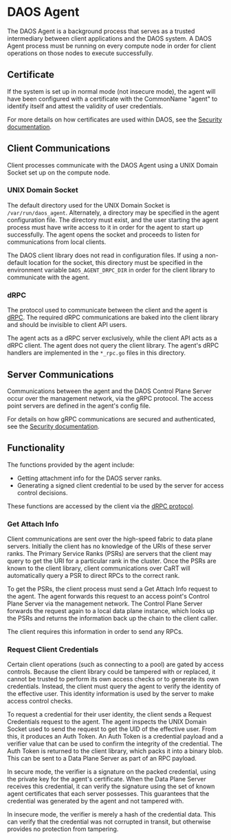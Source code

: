 # DAOS Agent

The DAOS Agent is a background process that serves as a trusted intermediary
between client applications and the DAOS system. A DAOS Agent process must be
running on every compute node in order for client operations on those nodes to
execute successfully.

## Certificate

If the system is set up in normal mode (not insecure mode), the agent will have
been configured with a certificate with the CommonName "agent" to identify
itself and attest the validity of user credentials.

For more details on how certificates are used within DAOS, see the
[Security documentation](/src/control/security/README.md#certificate-usage-in-daos).

## Client Communications

Client processes communicate with the DAOS Agent using a UNIX Domain Socket
set up on the compute node.

### UNIX Domain Socket

The default directory used for the UNIX Domain Socket is
`/var/run/daos_agent`. Alternately, a directory may be specified in the agent
configuration file. The directory must exist, and the user starting the agent
process must have write access to it in order for the agent to start up
successfully. The agent opens the socket and proceeds to listen for
communications from local clients.

The DAOS client library does not read in configuration files. If using a
non-default location for the socket, this directory must be specified in the
environment variable `DAOS_AGENT_DRPC_DIR` in order for the client library
to communicate with the agent.

### dRPC

The protocol used to communicate between the client and the agent is
[dRPC](/src/control/drpc/README.md). The required dRPC communications are baked
into the client library and should be invisible to client API users.

The agent acts as a dRPC server exclusively, while the client API acts as a
dRPC client. The agent does not query the client library. The agent's dRPC
handlers are implemented in the `*_rpc.go` files in this directory.

## Server Communications

Communications between the agent and the DAOS Control Plane Server occur over
the management network, via the gRPC protocol. The access point servers are
defined in the agent's config file.

For details on how gRPC communications are secured and authenticated, see the
[Security documentation](/src/control/security/README.md#host-authentication-with-certificates).

## Functionality

The functions provided by the agent include:

- Getting attachment info for the DAOS server ranks.
- Generating a signed client credential to be used by the server for access
  control decisions.

These functions are accessed by the client via the
[dRPC protocol](#client-communications).

### Get Attach Info

Client communications are sent over the high-speed fabric to data plane servers.
Initially the client has no knowledge of the URIs of these server ranks.
The Primary Service Ranks (PSRs) are servers that the client may query
to get the URI for a particular rank in the cluster. Once the PSRs are known to
the client library, client communications over CaRT will automatically query a
PSR to direct RPCs to the correct rank.

To get the PSRs, the client process must send a Get Attach Info request to the
agent. The agent forwards this request to an access point's Control Plane
Server via the management network. The Control Plane Server forwards the request
again to a local data plane instance, which looks up the PSRs and returns the
information back up the chain to the client caller.

The client requires this information in order to send any RPCs.

### Request Client Credentials

Certain client operations (such as connecting to a pool) are gated by access
controls. Because the client library could be tampered with or replaced, it
cannot be trusted to perform its own access checks or to generate its own
credentials. Instead, the client must query the agent to verify the identity of
the effective user. This identity information is used by the server to make
access control checks.

To request a credential for their user identity, the client sends a Request
Credentials request to the agent. The agent inspects the UNIX Domain Socket
used to send the request to get the UID of the effective user. From
this, it produces an Auth Token. An Auth Token is a credential payload and a
verifier value that can be used to confirm the integrity of the credential. The
Auth Token is returned to the client library, which packs it into a binary blob.
This can be sent to a Data Plane Server as part of an RPC payload.

In secure mode, the verifier is a signature on the packed credential,
using the private key for the agent's certificate. When the Data Plane Server
receives this credential, it can verify the signature using the set of known
agent certificates that each server possesses. This guarantees that the
credential was generated by the agent and not tampered with.

In insecure mode, the verifier is merely a hash of the credential data. This
can verify that the credential was not corrupted in transit, but otherwise
provides no protection from tampering.
